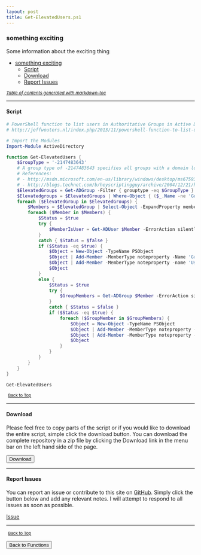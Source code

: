 ```yaml
---
layout: post
title: Get-ElevatedUsers.ps1
---
```


### something exciting

Some information about the exciting thing

- [something exciting](#something-exciting)
  - [Script](#script)
  - [Download](#download)
  - [Report Issues](#report-issues)

<small><i><a href='http://ecotrust-canada.github.io/markdown-toc/'>Table of contents generated with markdown-toc</a></i></small>

---

#### Script

```powershell
# PowerShell function to list users in Authoritative Groups in Active Directory
# http://jeffwouters.nl/index.php/2013/11/powershell-function-to-list-users-in-authorative-groups-in-active-directory/

# Import the Modules
Import-Module ActiveDirectory

function Get-ElevatedUsers {
    $GroupType = '-2147483643'
    # A group type of -2147483643 specifies all groups with a domain local scope created by the system.
    # References:
    # - http://msdn.microsoft.com/en-us/library/windows/desktop/ms675935(v=vs.85).aspx
    # - http://blogs.technet.com/b/heyscriptingguy/archive/2004/12/21/how-can-i-tell-whether-a-group-is-a-security-group-or-a-distribution-group.aspx
    $ElevatedGroups = Get-ADGroup -Filter { grouptype -eq $GroupType } -Properties members
    $Elevatedgroups = $ElevatedGroups | Where-Object { ($_.Name -ne 'Guests') -and ($_.Name -ne 'Users') }
    foreach ($ElevatedGroup in $ElevatedGroups) {
        $Members = $ElevatedGroup | Select-Object -ExpandProperty members
        foreach ($Member in $Members) {
            $Status = $true
            try {
                $MemberIsUser = Get-ADUser $Member -ErrorAction silentlycontinue
            }
            catch { $Status = $false }
            if ($Status -eq $true) {
                $Object = New-Object -TypeName PSObject
                $Object | Add-Member -MemberType noteproperty -Name 'Group' -Value $ElevatedGroup.Name
                $Object | Add-Member -MemberType noteproperty -name 'User' -Value $MemberIsUser.Name
                $Object
            }
            else {
                $Status = $true
                try {
                    $GroupMembers = Get-ADGroup $Member -ErrorAction silentlycontinue | Get-ADGroupMember -Recursive -ErrorAction silentlycontinue
                }
                catch { $Status = $false }
                if ($Status -eq $true) {
                    foreach ($GroupMember in $GroupMembers) {
                        $Object = New-Object -TypeName PSObject
                        $Object | Add-Member -MemberType noteproperty -Name 'Group' -Value $ElevatedGroup.Name
                        $Object | Add-Member -MemberType noteproperty -Name 'User' -Value $GroupMember.Name
                        $Object
                    }
                }
            }
        }
    }
}

Get-ElevatedUsers
```

<span style="font-size:11px;"><a href="#"><i class="fas fa-caret-up" aria-hidden="true" style="color: white; margin-right:5px;"></i>Back to Top</a></span>

---

#### Download

Please feel free to copy parts of the script or if you would like to download the entire script, simple click the download button. You can download the complete repository in a zip file by clicking the Download link in the menu bar on the left hand side of the page.

<button class="btn" type="submit" onclick="window.open('/PowerShell/functions/activeDirectory/Get-ElevatedUsers.ps1')">
    <i class="fa fa-cloud-download-alt">
    </i>
        Download
</button>

---

#### Report Issues

You can report an issue or contribute to this site on <a href="https://github.com/BanterBoy/scripts-blog/issues">GitHub</a>. Simply click the button below and add any relevant notes. I will attempt to respond to all issues as soon as possible.

<!-- Place this tag where you want the button to render. -->

<a class="github-button" href="https://github.com/BanterBoy/scripts-blog/issues/new?title=Get-ElevatedUsers.ps1&body=There is a problem with this function. Please find details below." data-show-count="true" aria-label="Issue BanterBoy/scripts-blog on GitHub">Issue</a>

---

<span style="font-size:11px;"><a href="#"><i class="fas fa-caret-up" aria-hidden="true" style="color: white; margin-right:5px;"></i>Back to Top</a></span>

<a href="/menu/_pages/functions.html">
    <button class="btn">
        <i class='fas fa-reply'>
        </i>
            Back to Functions
    </button>
</a>

[1]: http://ecotrust-canada.github.io/markdown-toc
[2]: https://github.com/googlearchive/code-prettify
